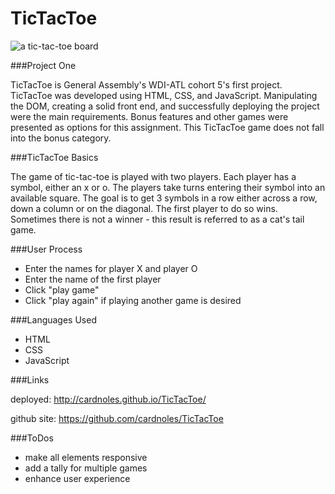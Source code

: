 # TicTacToe 

![a tic-tac-toe board](https://encrypted-tbn0.gstatic.com/images?q=tbn:ANd9GcStko2seISMuGrQCe-yyEGYXvwSbn6YnQRnT4sScdYQxrl7myme)

###Project One

TicTacToe is General Assembly's WDI-ATL cohort 5's first project.  TicTacToe was developed using HTML, CSS, and JavaScript.  Manipulating the DOM, creating a solid front end, and successfully deploying the project were the main requirements.  Bonus features and other games were presented as options for this assignment.  This TicTacToe game does not fall into the bonus category.


###TicTacToe Basics

The game of tic-tac-toe is played with two players.  Each player has a symbol, either an x or o.  The players take turns entering their symbol into an available square.  The goal is to get 3 symbols in a row either across a row, down a column or on the diagonal.  The first player to do so wins.  Sometimes there is not a winner - this result is referred to as a cat's tail game.

###User Process

* Enter the names for player X and player O
* Enter the name of the first player
* Click "play game"
* Click "play again" if playing another game is desired


###Languages Used

* HTML
* CSS
* JavaScript


###Links

deployed: http://cardnoles.github.io/TicTacToe/

github site: https://github.com/cardnoles/TicTacToe

###ToDos

* make all elements responsive
* add a tally for multiple games
* enhance user experience







